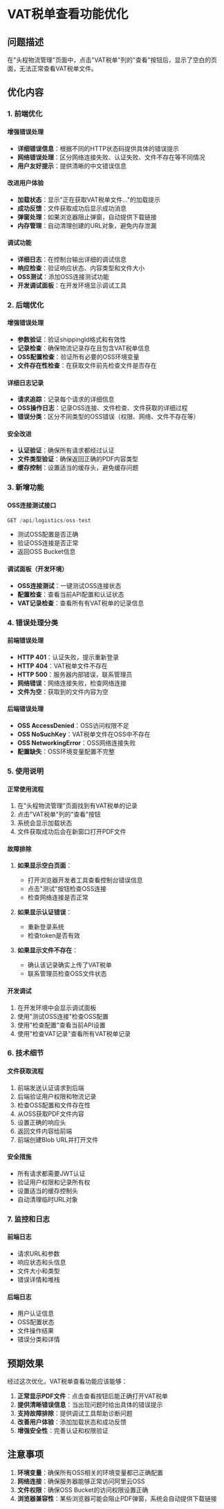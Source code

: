 # VAT税单查看功能优化

## 问题描述

在"头程物流管理"页面中，点击"VAT税单"列的"查看"按钮后，显示了空白的页面，无法正常查看VAT税单文件。

## 优化内容

### 1. 前端优化

#### 增强错误处理
- **详细错误信息**：根据不同的HTTP状态码提供具体的错误提示
- **网络错误处理**：区分网络连接失败、认证失败、文件不存在等不同情况
- **用户友好提示**：提供清晰的中文错误信息

#### 改进用户体验
- **加载状态**：显示"正在获取VAT税单文件..."的加载提示
- **成功反馈**：文件获取成功后显示成功消息
- **弹窗处理**：如果浏览器阻止弹窗，自动提供下载链接
- **内存管理**：自动清理创建的URL对象，避免内存泄漏

#### 调试功能
- **详细日志**：在控制台输出详细的调试信息
- **响应检查**：验证响应状态、内容类型和文件大小
- **OSS测试**：添加OSS连接测试功能
- **开发调试面板**：在开发环境显示调试工具

### 2. 后端优化

#### 增强错误处理
- **参数验证**：验证shippingId格式和有效性
- **记录检查**：确保物流记录存在且包含VAT税单信息
- **OSS配置检查**：验证所有必要的OSS环境变量
- **文件存在性检查**：在获取文件前先检查文件是否存在

#### 详细日志记录
- **请求追踪**：记录每个请求的详细信息
- **OSS操作日志**：记录OSS连接、文件检查、文件获取的详细过程
- **错误分类**：区分不同类型的OSS错误（权限、网络、文件不存在等）

#### 安全改进
- **认证验证**：确保所有请求都经过认证
- **文件类型验证**：确保返回正确的PDF内容类型
- **缓存控制**：设置适当的缓存头，避免缓存问题

### 3. 新增功能

#### OSS连接测试接口
```javascript
GET /api/logistics/oss-test
```
- 测试OSS配置是否正确
- 验证OSS连接是否正常
- 返回OSS Bucket信息

#### 调试面板（开发环境）
- **OSS连接测试**：一键测试OSS连接状态
- **配置检查**：查看当前API配置和认证状态
- **VAT记录检查**：查看所有有VAT税单的记录信息

### 4. 错误处理分类

#### 前端错误处理
- **HTTP 401**：认证失败，提示重新登录
- **HTTP 404**：VAT税单文件不存在
- **HTTP 500**：服务器内部错误，联系管理员
- **网络错误**：网络连接失败，检查网络连接
- **文件为空**：获取到的文件内容为空

#### 后端错误处理
- **OSS AccessDenied**：OSS访问权限不足
- **OSS NoSuchKey**：VAT税单文件在OSS中不存在
- **OSS NetworkingError**：OSS网络连接失败
- **配置缺失**：OSS环境变量配置不完整

### 5. 使用说明

#### 正常使用流程
1. 在"头程物流管理"页面找到有VAT税单的记录
2. 点击"VAT税单"列的"查看"按钮
3. 系统会显示加载状态
4. 文件获取成功后会在新窗口打开PDF文件

#### 故障排除
1. **如果显示空白页面**：
   - 打开浏览器开发者工具查看控制台错误信息
   - 点击"测试"按钮检查OSS连接
   - 检查网络连接是否正常

2. **如果显示认证错误**：
   - 重新登录系统
   - 检查token是否有效

3. **如果显示文件不存在**：
   - 确认该记录确实上传了VAT税单
   - 联系管理员检查OSS文件状态

#### 开发调试
1. 在开发环境中会显示调试面板
2. 使用"测试OSS连接"检查OSS配置
3. 使用"检查配置"查看当前API设置
4. 使用"检查VAT记录"查看所有VAT税单记录

### 6. 技术细节

#### 文件获取流程
1. 前端发送认证请求到后端
2. 后端验证用户权限和物流记录
3. 检查OSS配置和文件存在性
4. 从OSS获取PDF文件内容
5. 设置正确的响应头
6. 返回文件内容给前端
7. 前端创建Blob URL并打开文件

#### 安全措施
- 所有请求都需要JWT认证
- 验证用户权限和记录所有权
- 设置适当的缓存控制头
- 自动清理临时URL对象

### 7. 监控和日志

#### 前端日志
- 请求URL和参数
- 响应状态和头信息
- 文件大小和类型
- 错误详情和堆栈

#### 后端日志
- 用户认证信息
- OSS配置状态
- 文件操作结果
- 错误分类和详情

## 预期效果

经过这次优化，VAT税单查看功能应该能够：

1. **正常显示PDF文件**：点击查看按钮后能正确打开VAT税单
2. **提供清晰错误信息**：当出现问题时给出具体的错误提示
3. **支持故障排除**：提供调试工具帮助诊断问题
4. **改善用户体验**：添加加载状态和成功反馈
5. **增强安全性**：完善认证和权限验证

## 注意事项

1. **环境变量**：确保所有OSS相关的环境变量都已正确配置
2. **网络连接**：确保服务器能够正常访问阿里云OSS
3. **文件权限**：确保OSS Bucket的访问权限设置正确
4. **浏览器兼容性**：某些浏览器可能会阻止PDF弹窗，系统会自动提供下载链接 